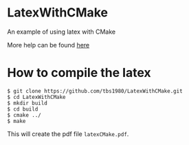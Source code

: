 # LatexWithCMake
An example of using latex with CMake

More help can be found [here](http://www.cmake.org/Wiki/CMakeUserUseLATEX)

# How to compile the latex

    $ git clone https://github.com/tbs1980/LatexWithCMake.git
    $ cd LatexWithCMake
    $ mkdir build
    $ cd build
    $ cmake ../
    $ make

This will create the pdf file `latexCMake.pdf`. 
